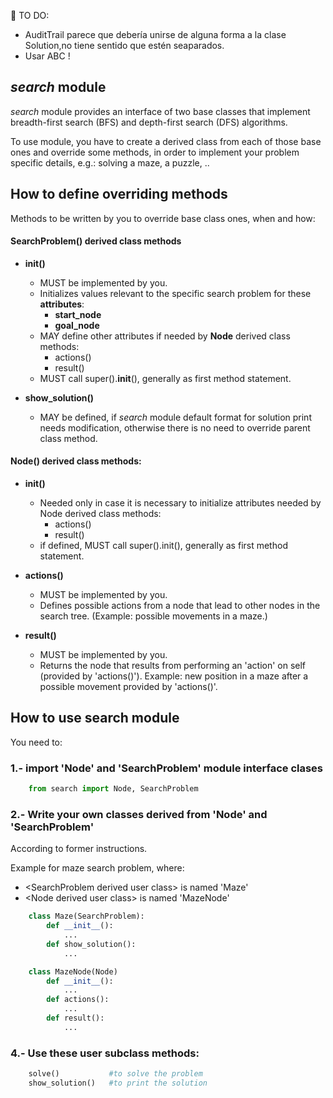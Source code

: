 
📌 TO DO:
* AuditTrail parece que debería unirse de alguna forma a la clase Solution,no tiene sentido que estén seaparados.
* Usar ABC !


## *search* module
*search* module provides an interface of two base classes that implement  breadth-first search (BFS) and depth-first search (DFS) algorithms.

To use module, you have to create a derived class from each of those base ones and override some methods, in order to implement your problem specific details, e.g.: solving a maze, a puzzle, ..

## How to define overriding methods

Methods to be written by you to override base class ones, when and how:

#### SearchProblem() derived class methods

* **__init__()**

    * MUST be implemented by you.
    * Initializes values relevant to the specific search problem for these **attributes**:
      - **start_node**
      - **goal_node**
    * MAY define other attributes if needed by **Node** derived class methods:
      - actions()
      - result()
    * MUST call super().__init__(), generally as first method statement.


* **show_solution()**

    * MAY be defined, if *search* module default format for solution print needs modification, otherwise there is no need to override parent class method.

#### Node() derived class methods:

* **__init__()**

    * Needed only in case it is necessary to initialize attributes needed by Node derived class methods:
        - actions()
        - result()
    * if defined, MUST call super().init(), generally as first method statement.


* **actions()**
    * MUST be implemented by you.
    * Defines possible actions from a node that lead to other nodes in the search tree. (Example: possible movements in a maze.)


* **result()**
    * MUST be implemented by you.
    * Returns the node that results from performing an 'action' on self (provided by 'actions()'). Example: new position in a maze after a possible movement provided by 'actions()'.





## How to use search module

You need to:

### 1.- import 'Node' and 'SearchProblem' module interface clases

```python
    from search import Node, SearchProblem
```

### 2.- Write your own classes derived from 'Node' and 'SearchProblem'

According to former instructions.

Example for maze search problem, where:
  - &lt;SearchProblem derived user class&gt;  is named 'Maze'
  - &lt;Node derived user class&gt; is named 'MazeNode'



```python
    class Maze(SearchProblem):
        def __init__():
            ...
        def show_solution():
            ...

    class MazeNode(Node)
        def __init__():
            ...
        def actions():
            ...
        def result():
            ...
```


### 4.- Use these user subclass methods:

```python
    solve()           #to solve the problem
    show_solution()   #to print the solution
```

